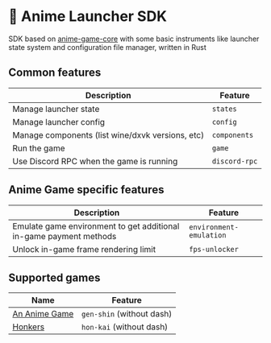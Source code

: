 # 🦀 Anime Launcher SDK

SDK based on [anime-game-core](https://github.com/an-anime-team/anime-game-core) with some basic instruments like launcher state system and configuration file manager, written in Rust

## Common features

| Description | Feature |
| - | - |
| Manage launcher state | `states` |
| Manage launcher config | `config` |
| Manage components (list wine/dxvk versions, etc) | `components` |
| Run the game | `game` |
| Use Discord RPC when the game is running | `discord-rpc` |

## Anime Game specific features

| Description | Feature |
| - | - |
| Emulate game environment to get additional in-game payment methods | `environment-emulation` |
| Unlock in-game frame rendering limit | `fps-unlocker` |

## Supported games

| Name | Feature |
| - | - |
| [An Anime Game](https://github.com/an-anime-team/an-anime-game-launcher) | `gen-shin` (without dash) |
| [Honkers](https://github.com/an-anime-team/honkers-launcher) | `hon-kai` (without dash) |
